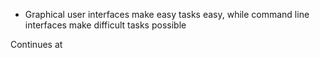 - Graphical user interfaces make easy tasks easy, while command line interfaces make difficult tasks possible

Continues at 